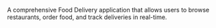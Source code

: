 A comprehensive Food Delivery application that allows users to browse restaurants, order food, and track deliveries in real-time.